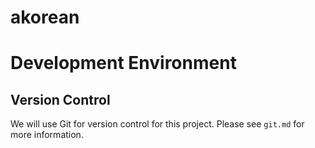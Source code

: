 # akorean

# Development Environment

## Version Control

We will use Git for version control for this project. Please see
`git.md` for more information.

